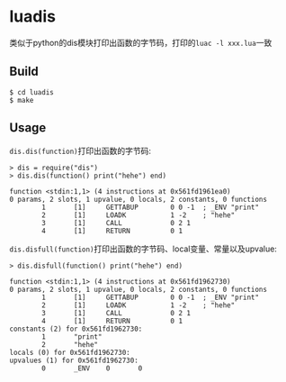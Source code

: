 # luadis
类似于python的dis模块打印出函数的字节码，打印的`luac -l xxx.lua`一致

## Build
```
$ cd luadis
$ make
```

## Usage

`dis.dis(function)`打印出函数的字节码:
```
> dis = require("dis")
> dis.dis(function() print("hehe") end)

function <stdin:1,1> (4 instructions at 0x561fd1961ea0)
0 params, 2 slots, 1 upvalue, 0 locals, 2 constants, 0 functions
        1       [1]     GETTABUP        0 0 -1  ; _ENV "print"
        2       [1]     LOADK           1 -2    ; "hehe"
        3       [1]     CALL            0 2 1
        4       [1]     RETURN          0 1
```

`dis.disfull(function)`打印出函数的字节码、local变量、常量以及upvalue:

```
> dis.disfull(function() print("hehe") end)

function <stdin:1,1> (4 instructions at 0x561fd1962730)
0 params, 2 slots, 1 upvalue, 0 locals, 2 constants, 0 functions
        1       [1]     GETTABUP        0 0 -1  ; _ENV "print"
        2       [1]     LOADK           1 -2    ; "hehe"
        3       [1]     CALL            0 2 1
        4       [1]     RETURN          0 1
constants (2) for 0x561fd1962730:
        1       "print"
        2       "hehe"
locals (0) for 0x561fd1962730:
upvalues (1) for 0x561fd1962730:
        0       _ENV    0       0
```



